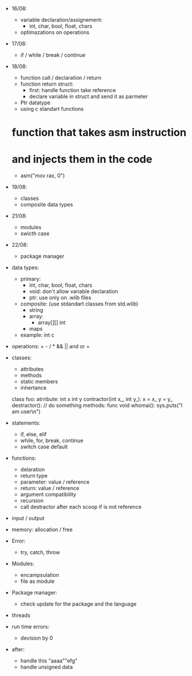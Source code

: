 + 16/08:
    - variable declaration/assignement:
        - int, char, bool, float, chars
    - optimazations on operations
+ 17/08:
    + if / while / break / continue
+ 18/08:
    + function call / declaration / return
    + function return struct:
        + first: handle function take reference
        + declare variable in struct and send it as parmeter
    + Ptr datatype
    - using c standart functions
    # function that takes asm instruction 
    # and injects them in the code
    + asm("mov rax, 0") 
+ 19/08:
    + classes
    + composite data types
+ 21/08:
    + modules
    + swicth case
+ 22/08:
    + package manager

+ data types:
    + primary:
        + int, char, bool, float, chars
        + void: don't allow variable declaration
        + ptr: use only on .wlib files
    + composite: (use stdandart classes from std.wlib)
        + string
        + array:
            + array[][] int
        + maps
    + example: int c

+ operations: + - / * && || and or =

+ classes:
    + attributes
    + methods
    + static members
    + inhertance

    class foo:
        atrribute:
            int x
            int y
        contractor(int x_, int y_):
            x = x_
            y = y_
        destractor():
            // do something
        methods:
            func void whomai():
                sys.puts("I am user\n")

+ statements:
    + if, else, elif
    + while, for, break, continue
    + switch case default

+ functions:
    + delaration
    + return type
    + parameter: value / reference
    + return: value / reference
    + argument compatibility
    + recursion
    + call destractor after each scoop if is not reference

+ input / output

+ memory: allocation / free

+ Error:
    + try, catch, throw

+ Modules:
    + encampsulation
    + file as module

+ Package manager:
    + check update for the package and the language

+ threads

+ run time errors:
    + devision by 0

+ after:
    + handle this "aaaa""efg"
    + handle unsigned data
